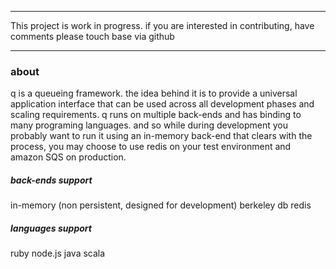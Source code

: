 ***************************************************************************************

This project is work in progress. if you are interested in contributing, have comments
please touch base via github

***************************************************************************************

### about

q is a queueing framework. the idea behind it is to provide a universal application interface that can be used across all
development phases and scaling requirements. q runs on multiple back-ends and has binding to many programing languages. and so
while during development you probably want to run it using an in-memory back-end that clears with the process, you may choose 
to use redis on your test environment and amazon SQS on production.

##### back-ends support
in-memory (non persistent, designed for development)
berkeley db
redis

##### languages support
ruby
node.js
java
scala


